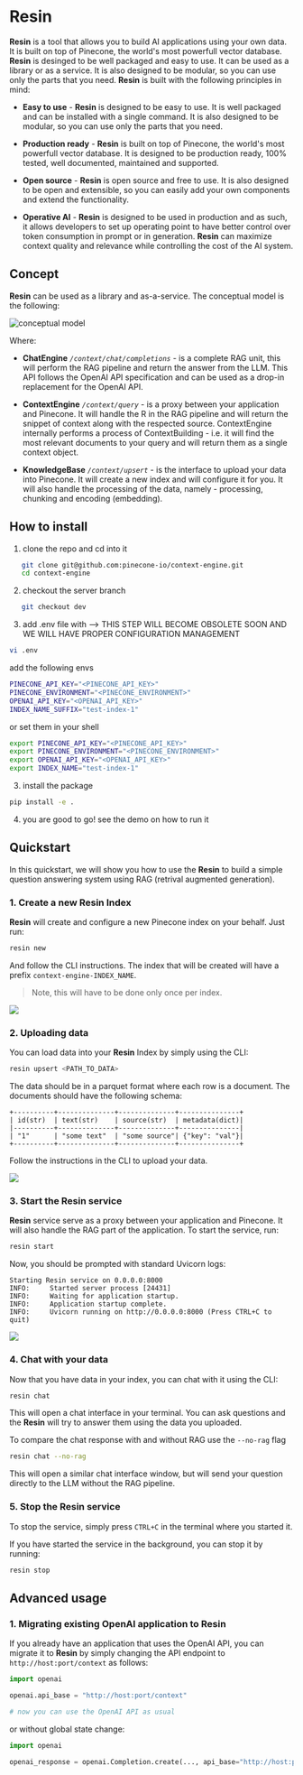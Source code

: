 # Resin

**Resin** is a tool that allows you to build AI applications using your own data. It is built on top of Pinecone, the world's most powerfull vector database. **Resin** is desinged to be well packaged and easy to use. It can be used as a library or as a service. It is also designed to be modular, so you can use only the parts that you need. **Resin** is built with the following principles in mind:

* **Easy to use** - **Resin** is designed to be easy to use. It is well packaged and can be installed with a single command. It is also designed to be modular, so you can use only the parts that you need.

* **Production ready** - **Resin** is built on top of Pinecone, the world's most powerfull vector database. It is designed to be production ready, 100% tested, well documented, maintained and supported.

* **Open source** - **Resin** is open source and free to use. It is also designed to be open and extensible, so you can easily add your own components and extend the functionality.

* **Operative AI** - **Resin** is designed to be used in production and as such, it allows developers to set up operating point to have better control over token consumption in prompt or in generation. **Resin** can maximize context quality and relevance while controlling the cost of the AI system.

## Concept

**Resin** can be used as a library and as-a-service. The conceptual model is the following:

![conceptual model](https://github.com/pinecone-io/context-engine/blob/dev/.readme-content/sketch.png)

Where:

* **ChatEngine** _`/context/chat/completions`_ - is a complete RAG unit, this will perform the RAG pipeline and return the answer from the LLM. This API follows the OpenAI API specification and can be used as a drop-in replacement for the OpenAI API.

* **ContextEngine** _`/context/query`_ - is a proxy between your application and Pinecone. It will handle the R in the RAG pipeline and will return the snippet of context along with the respected source. ContextEngine internally performs a process of ContextBuilding - i.e. it will find the most relevant documents to your query and will return them as a single context object.

* **KnowledgeBase** _`/context/upsert`_ - is the interface to upload your data into Pinecone. It will create a new index and will configure it for you. It will also handle the processing of the data, namely - processing, chunking and encoding (embedding).

## How to install

1. clone the repo and cd into it
```bash
   git clone git@github.com:pinecone-io/context-engine.git
   cd context-engine
```
2. checkout the server branch
```bash
   git checkout dev
```

3. add .env file with --> THIS STEP WILL BECOME OBSOLETE SOON AND WE WILL HAVE PROPER CONFIGURATION MANAGEMENT
```bash
vi .env
```
add the following envs

```bash
PINECONE_API_KEY="<PINECONE_API_KEY>"
PINECONE_ENVIRONMENT="<PINECONE_ENVIRONMENT>"
OPENAI_API_KEY="<OPENAI_API_KEY>"
INDEX_NAME_SUFFIX="test-index-1"
```

or set them in your shell

```bash
export PINECONE_API_KEY="<PINECONE_API_KEY>"
export PINECONE_ENVIRONMENT="<PINECONE_ENVIRONMENT>"
export OPENAI_API_KEY="<OPENAI_API_KEY>"
export INDEX_NAME="test-index-1"
```

3. install the package
```bash
pip install -e .
```

4. you are good to go! see the demo on how to run it

## Quickstart

In this quickstart, we will show you how to use the **Resin** to build a simple question answering system using RAG (retrival augmented generation).

### 1. Create a new **Resin** Index

**Resin** will create and configure a new Pinecone index on your behalf. Just run:

```bash
resin new
```

And follow the CLI instructions. The index that will be created will have a prefix `context-engine-INDEX_NAME`.

> Note, this will have to be done only once per index.

![](https://github.com/pinecone-io/context-engine/blob/change-readme-cli-names/.readme-content/resin-new.gif)

### 2. Uploading data

You can load data into your **Resin** Index by simply using the CLI:

```bash
resin upsert <PATH_TO_DATA>
```

The data should be in a parquet format where each row is a document. The documents should have the following schema:

```
+----------+--------------+--------------+---------------+
| id(str)  | text(str)    | source(str)  | metadata(dict)|
|----------+--------------+--------------+---------------|
| "1"      | "some text"  | "some source"| {"key": "val"}|
+----------+--------------+--------------+---------------+
```

Follow the instructions in the CLI to upload your data.

![](https://github.com/pinecone-io/context-engine/blob/change-readme-cli-names/.readme-content/resin-upsert.gif)

### 3. Start the **Resin** service

**Resin** service serve as a proxy between your application and Pinecone. It will also handle the RAG part of the application. To start the service, run:

```bash
resin start
```

Now, you should be prompted with standard Uvicorn logs:

```
Starting Resin service on 0.0.0.0:8000
INFO:     Started server process [24431]
INFO:     Waiting for application startup.
INFO:     Application startup complete.
INFO:     Uvicorn running on http://0.0.0.0:8000 (Press CTRL+C to quit)
```

![](https://github.com/pinecone-io/context-engine/blob/change-readme-cli-names/.readme-content/resin-start.gif)


### 4. Chat with your data

Now that you have data in your index, you can chat with it using the CLI:

```bash
resin chat
```

This will open a chat interface in your terminal. You can ask questions and the **Resin** will try to answer them using the data you uploaded.

To compare the chat response with and without RAG use the `--no-rag` flag

```bash
resin chat --no-rag
```

This will open a similar chat interface window, but will send your question directly to the LLM without the RAG pipeline.


### 5. Stop the **Resin** service

To stop the service, simply press `CTRL+C` in the terminal where you started it.

If you have started the service in the background, you can stop it by running:

```bash
resin stop
```

## Advanced usage

### 1. Migrating existing OpenAI application to **Resin**

If you already have an application that uses the OpenAI API, you can migrate it to **Resin** by simply changing the API endpoint to `http://host:port/context` as follows:

```python
import openai

openai.api_base = "http://host:port/context"

# now you can use the OpenAI API as usual
```

or without global state change:

```python
import openai

openai_response = openai.Completion.create(..., api_base="http://host:port/context")
```